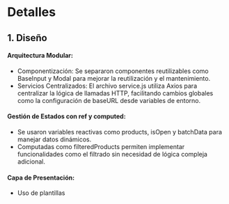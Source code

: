 # Detalles

## 1. Diseño
#### Arquitectura Modular:
- Componentización: Se separaron componentes reutilizables como BaseInput y Modal para mejorar la reutilización y el mantenimiento.
- Servicios Centralizados: El archivo service.js utiliza Axios para centralizar la lógica de llamadas HTTP, facilitando cambios globales como la configuración de baseURL desde variables de entorno.

#### Gestión de Estados con ref y computed:
- Se usaron variables reactivas como products, isOpen y batchData para manejar datos dinámicos.
- Computadas como filteredProducts permiten implementar funcionalidades como el filtrado sin necesidad de lógica compleja adicional.

#### Capa de Presentación:
- Uso de plantillas <template> bien estructuradas para mostrar datos en tablas y formularios.
- Modales e inputs están diseñados para ser reutilizables y adaptables.

#### Interacción con el Usuario:
- Formularios modales y alertas proporcionan un flujo intuitivo de creación y visualización de lotes de productos.
- Enlaces y botones con router-link facilitan la navegación entre vistas.

#### Carga Asíncrona y Modularidad:
- Uso de onMounted para cargar los datos iniciales.
- Métodos de acciones claras (fetchData, submitBatchForm, openBatchModal) garantizan que cada acción esté separada y sea fácil de modificar.

## 2. Mejoras
#### Paginación y Filtrado
Incorporar paginación y filtros avanzados desde el servidor para manejar grandes cantidades de datos de productos.

#### Mejora interfaz de usuario
- Implementar carga de estado visual (spinners) mientras se buscan datos.
- Mejorar la accesibilidad de los modales
- Formularios con validación más robusta y Soporte para teclado.
